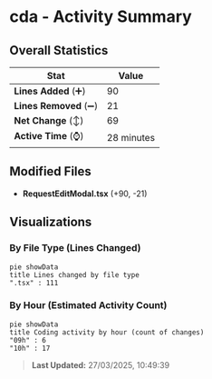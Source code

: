 # cda - Activity Summary 

## Overall Statistics

| Stat                   | Value                                                             |
| ---------------------- | ----------------------------------------------------------------- |
| **Lines Added** (➕)   | 90                                          |
| **Lines Removed** (➖) | 21                                        |
| **Net Change** (↕)    | 69                |
| **Active Time** (⌚)   | 28 minutes |


## Modified Files
- **RequestEditModal.tsx** (+90, -21)

## Visualizations

### By File Type (Lines Changed)

```mermaid
pie showData
title Lines changed by file type
".tsx" : 111
```

### By Hour (Estimated Activity Count)

```mermaid
pie showData
title Coding activity by hour (count of changes)
"09h" : 6
"10h" : 17
```


> **Last Updated:** 27/03/2025, 10:49:39